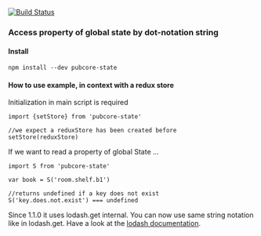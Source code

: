 [![Build Status](https://travis-ci.org/pubcore/state.svg?branch=master)](https://travis-ci.org/pubcore/state)

### Access property of global state by dot-notation string

#### Install

	npm install --dev pubcore-state

#### How to use example, in context with a redux store

Initialization in main script is required

	import {setStore} from 'pubcore-state'

	//we expect a reduxStore has been created before
	setStore(reduxStore)

If we want to read a property of global State ...

	import S from 'pubcore-state'

	var book = S('room.shelf.b1')

	//returns undefined if a key does not exist
	S('key.does.not.exist') === undefined

Since 1.1.0 it uses lodash.get internal. You can now use same string notation like in lodash.get. Have a look at the [lodash documentation](https://lodash.com/docs/#get).
